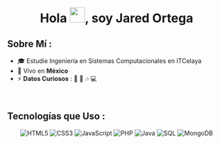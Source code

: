 
<h1 align="center">Hola <img src="https://media.giphy.com/media/hvRJCLFzcasrR4ia7z/giphy.gif" width="35">, soy Jared Ortega</h1>

## Sobre Mí :

- 🎓 Estudie Ingeniería en Sistemas Computacionales en ITCelaya
- 🏡 Vivo en **México**
- ⚡ **Datos Curiosos** : 🏀 🎤 🎶 💻

<br>


## Tecnologías que Uso :
<div align="center">
    <img src="https://img.shields.io/badge/HTML5-E34F26?style=plastic&logo=html5&logoColor=white" alt="HTML5"/>
    <img src="https://img.shields.io/badge/CSS3-1572B6?style=plastic&logo=css3&logoColor=white" alt="CSS3"/>
    <img src="https://img.shields.io/badge/JavaScript-F7DF1E?style=plastic&logo=javascript&logoColor=black" alt="JavaScript"/>
    <img src="https://img.shields.io/badge/PHP-777BB4?style=plastic&logo=php&logoColor=white" alt="PHP"/>
    <img src="https://img.shields.io/badge/Java-007396?style=plastic&logo=java&logoColor=white" alt="Java"/>
    <img src="https://img.shields.io/badge/SQL-4479A1?style=plastic&logo=postgresql&logoColor=white" alt="SQL"/>
    <img src="https://img.shields.io/badge/MongoDB-47A248?style=plastic&logo=mongodb&logoColor=white" alt="MongoDB"/>
</div>

